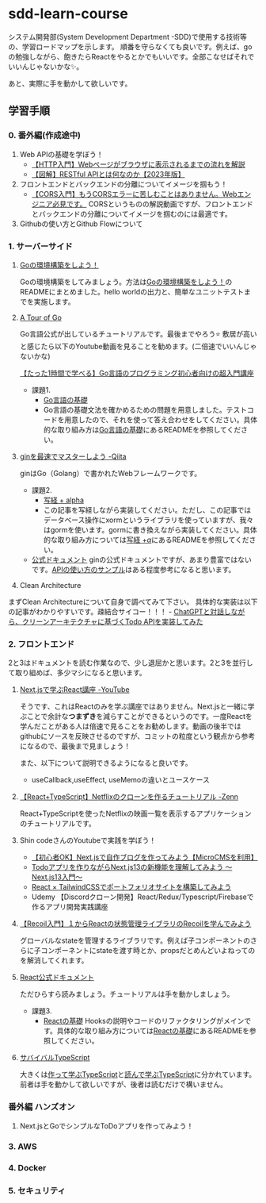 # sdd-learn-course

システム開発部(System Development Department -SDD)で使用する技術等の、学習ロードマップを示します。
順番を守らなくても良いです。例えば、goの勉強しながら、飽きたらReactをやるとかでもいいです。全部こなせばそれでいいんじゃないかな✨。

あと、実際に手を動かして欲しいです。

## 学習手順

### 0. 番外編(作成途中)
1. Web APIの基礎を学ぼう！  
   - [【HTTP入門】Webページがブラウザに表示されるまでの流れを解説](https://youtu.be/b_apIgHNqtk)
   - [【図解】RESTful APIとは何なのか【2023年版】](https://ramble.impl.co.jp/2886/)
2. フロントエンドとバックエンドの分離についてイメージを掴もう！  
   - [【CORS入門】もうCORSエラーに苦しむことはありません。Webエンジニア必見です。](https://youtu.be/8fE2TmbPqlU)
      CORSというものの解説動画ですが、フロントエンドとバックエンドの分離についてイメージを掴むのには最適です。
3. Githubの使い方とGithub Flowについて  

### 1. サーバーサイド

 1. [Goの環境構築をしよう！](./go-env/README.md)  

    Goの環境構築をしてみましょう。方法は[Goの環境構築をしよう！](./go-env/README.md)のREADMEにまとめました。hello worldの出力と、簡単なユニットテストまでを実施します。

 2. [A Tour of Go](https://go-tour-jp.appspot.com/)    

    Go言語公式が出しているチュートリアルです。最後までやろう⭐️
    敷居が高いと感じたら以下のYoutube動画を見ることを勧めます。(二倍速でいいんじゃないかな)  

    [【たった1時間で学べる】Go言語のプログラミング初心者向けの超入門講座](https://youtu.be/kPXfMFJ0oIE)
    - 課題1.
        - [Go言語の基礎](./go)
        - Go言語の基礎文法を確かめるための問題を用意しました。テストコードを用意したので、それを使って答え合わせをしてください。具体的な取り組み方は[Go言語の基礎](./go-basic)にあるREADMEを参照してください。

 4. [ginを最速でマスターしよう -Qiita](https://qiita.com/Syoitu/items/8e7e3215fb7ac9dabc3a)  

    ginはGo（Golang）で書かれたWebフレームワークです。
    - 課題2. 
        - [写経 + alpha](./gin)
        - この記事を写経しながら実装してください。ただし、この記事ではデータベース操作にxormというライブラリを使っていますが、我々はgormを使います。gormに書き換えながら実装してください。具体的な取り組み方については[写経 $+ \alpha$](./gin)にあるREADMEを参照してください。
    - [公式ドキュメント](https://gin-gonic.com/ja/)
        ginの公式ドキュメントですが、あまり豊富ではないです。[APIの使い方のサンプル](https://gin-gonic.com/ja/docs/examples/)はある程度参考になると思います。
   
   5. Clean Architecture  
   
   まずClean Architectureについて自身で調べてみて下さい。
   具体的な実装は以下の記事がわかりやすいです。疎結合サイコー！！！
      - [ChatGPTと対話しながら、クリーンアーキテクチャに基づくTodo APIを実装してみた](https://qiita.com/Sakaguchi_0725/items/bf613c805ba89afa39bf)
      
### 2. フロントエンド

2と3はドキュメントを読む作業なので、少し退屈かと思います。2と3を並行して取り組めば、多少マシになると思います。

1. [Next.jsで学ぶReact講座 -YouTube](https://www.youtube.com/watch?v=15WLMqnkPsE&list=PLwM1-TnN_NN6fUhOoZyU4iZiwhLyISopO)  

   そうです、これはReactのみを学ぶ講座ではありません。Next.jsと一緒に学ぶことで余計な**つまずき**を減らすことができるというのです。一度Reactを学んだことがある人は倍速で見ることをお勧めします。動画の後半ではgithubにソースを反映させるのですが、コミットの粒度という観点から参考になるので、最後まで見ましょう！

   また、以下について説明できるようになると良いです。
   - useCallback,useEffect, useMemoの違いとユースケース

2. [【React+TypeScript】Netflixのクローンを作るチュートリアル -Zenn](https://zenn.dev/gunners6518/books/4c4672f32dd100)  

   React+TypeScriptを使ったNetflixの映画一覧を表示するアプリケーションのチュートリアルです。

3. Shin codeさんのYoutubeで実践を学ぼう！  

   - [【初心者OK】Next.jsで自作ブログを作ってみよう【MicroCMSを利用】](https://youtu.be/dNpONz4Yi04)
   - [Todoアプリを作りながらNext.js13の新機能を理解してみよう 〜Next.js13入門〜](https://youtu.be/VcMW2C9VNtI)
   - [React × TailwindCSSでポートフォリオサイトを構築してみよう](https://youtu.be/82cN8zwDhbY)
   - Udemy 【Discordクローン開発】React/Redux/Typescript/Firebaseで作るアプリ開発実践講座

4. [【Recoil入門】１からReactの状態管理ライブラリのRecoilを学んでみよう](https://youtu.be/S93hsNFmIcM)  

   グローバルなstateを管理するライブラリです。例えば子コンポーネントのさらに子コンポーネントにstateを渡す時とか、propsだとめんどいよねってのを解消してくれます。

5. [React公式ドキュメント](https://ja.react.dev/)  

   ただひらすら読みましょう。チュートリアルは手を動かしましょう。
   
   - 課題3. 
        - [Reactの基礎](./react-base)
           Hooksの説明やコードのリファクタリングがメインです。具体的な取り組み方については[Reactの基礎](./react-base)にあるREADMEを参照してください。
6. [サバイバルTypeScript](https://typescriptbook.jp/)  

   大きくは[作って学ぶTypeScript](https://typescriptbook.jp/tutorials)と[読んで学ぶTypeScript](https://typescriptbook.jp/reference)に分かれています。前者は手を動かして欲しいですが、後者は読むだけで構いません。

### 番外編 ハンズオン

1. Next.jsとGoでシンプルなToDoアプリを作ってみよう！
### 3. AWS

### 4. Docker

### 5. セキュリティ
